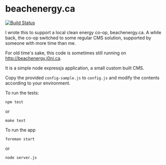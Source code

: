 beachenergy.ca
==============

[![Build Status](https://travis-ci.org/j0ni/beachenergy.ca.png?branch=master)](https://travis-ci.org/j0ni/beachenergy.ca)

I wrote this to support a local clean energy co-op, beachenergy.ca. A
while back, the co-op switched to some regular CMS solution, supported
by someone with more time than me.

For old time's sake, this code is sometimes still running on
http://beachenergy.j0ni.ca.

It is a simple node expressjs application, a small custom built CMS.

Copy the provided ```config-sample.js``` to ```config.js``` and modify
the contents according to your environment.

To run the tests:

    npm test

or

    make test

To run the app

    foreman start

or

    node server.js
